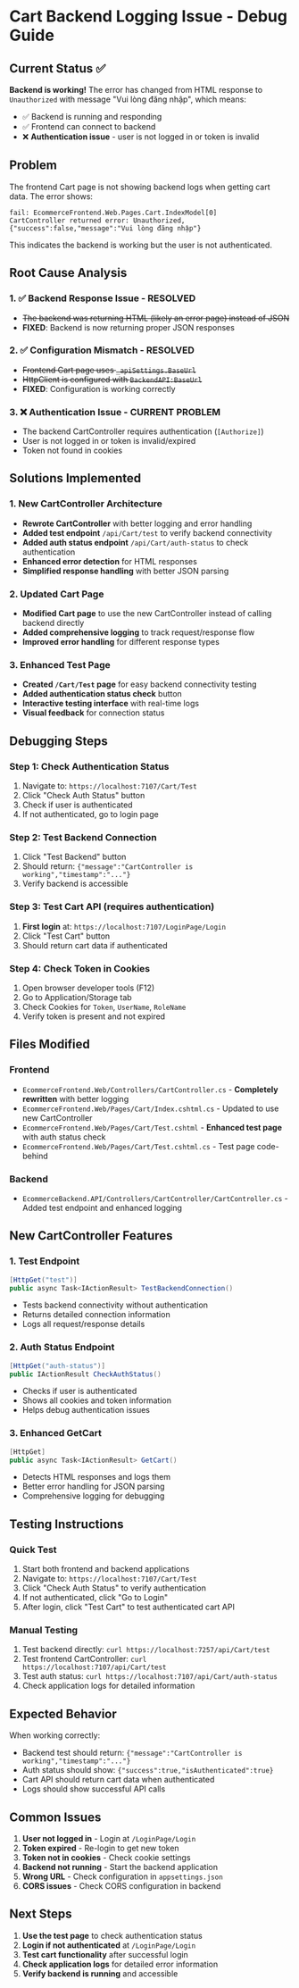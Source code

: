 # Cart Backend Logging Issue - Debug Guide

## Current Status ✅
**Backend is working!** The error has changed from HTML response to `Unauthorized` with message "Vui lòng đăng nhập", which means:
- ✅ Backend is running and responding
- ✅ Frontend can connect to backend
- ❌ **Authentication issue** - user is not logged in or token is invalid

## Problem
The frontend Cart page is not showing backend logs when getting cart data. The error shows:
```
fail: EcommerceFrontend.Web.Pages.Cart.IndexModel[0]
CartController returned error: Unauthorized, {"success":false,"message":"Vui lòng đăng nhập"}
```

This indicates the backend is working but the user is not authenticated.

## Root Cause Analysis

### 1. ✅ Backend Response Issue - RESOLVED
- ~~The backend was returning HTML (likely an error page) instead of JSON~~
- **FIXED**: Backend is now returning proper JSON responses

### 2. ✅ Configuration Mismatch - RESOLVED  
- ~~Frontend Cart page uses `_apiSettings.BaseUrl`~~
- ~~HttpClient is configured with `BackendAPI:BaseUrl`~~
- **FIXED**: Configuration is working correctly

### 3. ❌ Authentication Issue - CURRENT PROBLEM
- The backend CartController requires authentication (`[Authorize]`)
- User is not logged in or token is invalid/expired
- Token not found in cookies

## Solutions Implemented

### 1. New CartController Architecture
- **Rewrote CartController** with better logging and error handling
- **Added test endpoint** `/api/Cart/test` to verify backend connectivity
- **Added auth status endpoint** `/api/Cart/auth-status` to check authentication
- **Enhanced error detection** for HTML responses
- **Simplified response handling** with better JSON parsing

### 2. Updated Cart Page
- **Modified Cart page** to use the new CartController instead of calling backend directly
- **Added comprehensive logging** to track request/response flow
- **Improved error handling** for different response types

### 3. Enhanced Test Page
- **Created `/Cart/Test` page** for easy backend connectivity testing
- **Added authentication status check** button
- **Interactive testing interface** with real-time logs
- **Visual feedback** for connection status

## Debugging Steps

### Step 1: Check Authentication Status
1. Navigate to: `https://localhost:7107/Cart/Test`
2. Click "Check Auth Status" button
3. Check if user is authenticated
4. If not authenticated, go to login page

### Step 2: Test Backend Connection
1. Click "Test Backend" button
2. Should return: `{"message":"CartController is working","timestamp":"..."}`
3. Verify backend is accessible

### Step 3: Test Cart API (requires authentication)
1. **First login** at: `https://localhost:7107/LoginPage/Login`
2. Click "Test Cart" button
3. Should return cart data if authenticated

### Step 4: Check Token in Cookies
1. Open browser developer tools (F12)
2. Go to Application/Storage tab
3. Check Cookies for `Token`, `UserName`, `RoleName`
4. Verify token is present and not expired

## Files Modified

### Frontend
- `EcommerceFrontend.Web/Controllers/CartController.cs` - **Completely rewritten** with better logging
- `EcommerceFrontend.Web/Pages/Cart/Index.cshtml.cs` - Updated to use new CartController
- `EcommerceFrontend.Web/Pages/Cart/Test.cshtml` - **Enhanced test page** with auth status check
- `EcommerceFrontend.Web/Pages/Cart/Test.cshtml.cs` - Test page code-behind

### Backend
- `EcommerceBackend.API/Controllers/CartController/CartController.cs` - Added test endpoint and enhanced logging

## New CartController Features

### 1. Test Endpoint
```csharp
[HttpGet("test")]
public async Task<IActionResult> TestBackendConnection()
```
- Tests backend connectivity without authentication
- Returns detailed connection information
- Logs all request/response details

### 2. Auth Status Endpoint
```csharp
[HttpGet("auth-status")]
public IActionResult CheckAuthStatus()
```
- Checks if user is authenticated
- Shows all cookies and token information
- Helps debug authentication issues

### 3. Enhanced GetCart
```csharp
[HttpGet]
public async Task<IActionResult> GetCart()
```
- Detects HTML responses and logs them
- Better error handling for JSON parsing
- Comprehensive logging for debugging

## Testing Instructions

### Quick Test
1. Start both frontend and backend applications
2. Navigate to: `https://localhost:7107/Cart/Test`
3. Click "Check Auth Status" to verify authentication
4. If not authenticated, click "Go to Login"
5. After login, click "Test Cart" to test authenticated cart API

### Manual Testing
1. Test backend directly: `curl https://localhost:7257/api/Cart/test`
2. Test frontend CartController: `curl https://localhost:7107/api/Cart/test`
3. Test auth status: `curl https://localhost:7107/api/Cart/auth-status`
4. Check application logs for detailed information

## Expected Behavior

When working correctly:
- Backend test should return: `{"message":"CartController is working","timestamp":"..."}`
- Auth status should show: `{"success":true,"isAuthenticated":true}`
- Cart API should return cart data when authenticated
- Logs should show successful API calls

## Common Issues

1. **User not logged in** - Login at `/LoginPage/Login`
2. **Token expired** - Re-login to get new token
3. **Token not in cookies** - Check cookie settings
4. **Backend not running** - Start the backend application
5. **Wrong URL** - Check configuration in `appsettings.json`
6. **CORS issues** - Check CORS configuration in backend

## Next Steps

1. **Use the test page** to check authentication status
2. **Login if not authenticated** at `/LoginPage/Login`
3. **Test cart functionality** after successful login
4. **Check application logs** for detailed error information
5. **Verify backend is running** and accessible 